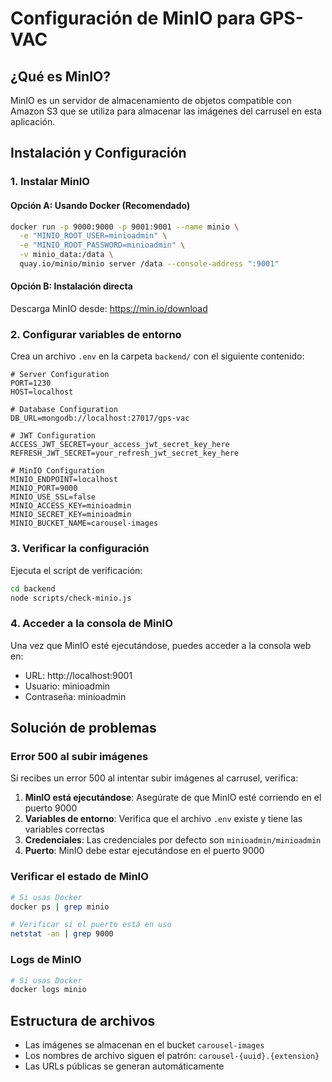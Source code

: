 # Configuración de MinIO para GPS-VAC

## ¿Qué es MinIO?

MinIO es un servidor de almacenamiento de objetos compatible con Amazon S3 que se utiliza para almacenar las imágenes del carrusel en esta aplicación.

## Instalación y Configuración

### 1. Instalar MinIO

#### Opción A: Usando Docker (Recomendado)
```bash
docker run -p 9000:9000 -p 9001:9001 --name minio \
  -e "MINIO_ROOT_USER=minioadmin" \
  -e "MINIO_ROOT_PASSWORD=minioadmin" \
  -v minio_data:/data \
  quay.io/minio/minio server /data --console-address ":9001"
```

#### Opción B: Instalación directa
Descarga MinIO desde: https://min.io/download

### 2. Configurar variables de entorno

Crea un archivo `.env` en la carpeta `backend/` con el siguiente contenido:

```env
# Server Configuration
PORT=1230
HOST=localhost

# Database Configuration
DB_URL=mongodb://localhost:27017/gps-vac

# JWT Configuration
ACCESS_JWT_SECRET=your_access_jwt_secret_key_here
REFRESH_JWT_SECRET=your_refresh_jwt_secret_key_here

# MinIO Configuration
MINIO_ENDPOINT=localhost
MINIO_PORT=9000
MINIO_USE_SSL=false
MINIO_ACCESS_KEY=minioadmin
MINIO_SECRET_KEY=minioadmin
MINIO_BUCKET_NAME=carousel-images
```

### 3. Verificar la configuración

Ejecuta el script de verificación:

```bash
cd backend
node scripts/check-minio.js
```

### 4. Acceder a la consola de MinIO

Una vez que MinIO esté ejecutándose, puedes acceder a la consola web en:
- URL: http://localhost:9001
- Usuario: minioadmin
- Contraseña: minioadmin

## Solución de problemas

### Error 500 al subir imágenes

Si recibes un error 500 al intentar subir imágenes al carrusel, verifica:

1. **MinIO está ejecutándose**: Asegúrate de que MinIO esté corriendo en el puerto 9000
2. **Variables de entorno**: Verifica que el archivo `.env` existe y tiene las variables correctas
3. **Credenciales**: Las credenciales por defecto son `minioadmin/minioadmin`
4. **Puerto**: MinIO debe estar ejecutándose en el puerto 9000

### Verificar el estado de MinIO

```bash
# Si usas Docker
docker ps | grep minio

# Verificar si el puerto está en uso
netstat -an | grep 9000
```

### Logs de MinIO

```bash
# Si usas Docker
docker logs minio
```

## Estructura de archivos

- Las imágenes se almacenan en el bucket `carousel-images`
- Los nombres de archivo siguen el patrón: `carousel-{uuid}.{extension}`
- Las URLs públicas se generan automáticamente 